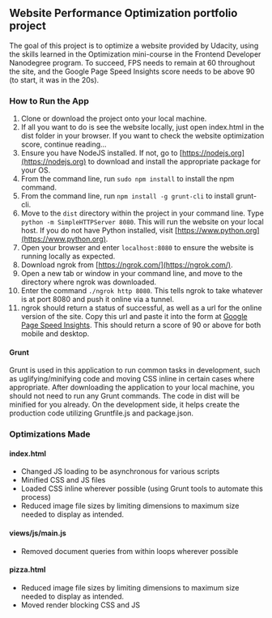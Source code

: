 ## Website Performance Optimization portfolio project

The goal of this project is to optimize a website provided by Udacity, using the skills learned in the Optimization mini-course in the Frontend Developer Nanodegree program.  To succeed, FPS needs to remain at 60 throughout the site, and the Google Page Speed Insights score needs to be above 90 (to start, it was in the 20s).

### How to Run the App
1. Clone or download the project onto your local machine.
1. If all you want to do is see the website locally, just open index.html in the dist folder in your browser. If you want to check the website optimization score, continue reading...
2. Ensure you have NodeJS installed. If not, go to [https://nodejs.org](https://nodejs.org) to download and install the appropriate package for your OS.
3. From the command line, run `sudo npm install` to install the npm command.
4. From the command line, run `npm install -g grunt-cli` to install grunt-cli.
5. Move to the `dist` directory within the project in your command line. Type `python -m SimpleHTTPServer 8080`. This will run the website on your local host. If you do not have Python installed, visit [https://www.python.org](https://www.python.org).
6. Open your browser and enter `localhost:8080` to ensure the website is running locally as expected.
7. Download ngrok from [https://ngrok.com/](https://ngrok.com/).
8. Open a new tab or window in your command line, and move to the directory where ngrok was downloaded.
9. Enter the command  `./ngrok http 8080`. This tells ngrok to take whatever is at port 8080 and push it online via a tunnel.
10. ngrok should return a status of successful, as well as a url for the online version of the site. Copy this url and paste it into the form at [Google Page Speed Insights](https://developers.google.com/speed/pagespeed/insights/). This should return a score of 90 or above for both mobile and desktop.


#### Grunt
Grunt is used in this application to run common tasks in development, such as uglifying/minifying code and moving CSS inline in certain cases where appropriate. After downloading the application to your local machine, you should not need to run any Grunt commands. The code in dist will be minified for you already. On the development side, it helps create the production code utilizing Gruntfile.js and package.json.

### Optimizations Made
#### index.html
* Changed JS loading to be asynchronous for various scripts
* Minified CSS and JS files
* Loaded CSS inline wherever possible (using Grunt tools to automate this process)
* Reduced image file sizes by limiting dimensions to maximum size needed to display as intended.

#### views/js/main.js
* Removed document queries from within loops wherever possible

#### pizza.html
* Reduced image file sizes by limiting dimensions to maximum size needed to display as intended.
* Moved render blocking CSS and JS

